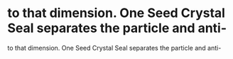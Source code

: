 # to that dimension. One Seed Crystal Seal separates the particle and anti-

to that dimension. One Seed Crystal Seal separates the particle and anti-